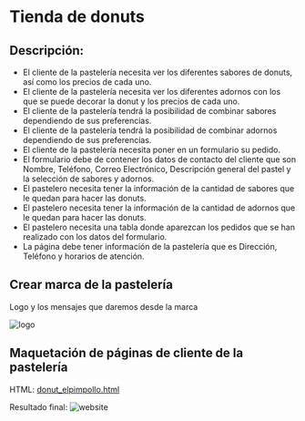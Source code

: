 # Tienda de donuts

## Descripción:

* El cliente de la pastelería necesita ver los diferentes sabores de donuts, así como los precios de cada uno.
* El cliente de la pastelería necesita ver los diferentes adornos con los que se puede decorar la donut y los precios de cada uno.
* El cliente de la pastelería tendrá la posibilidad de combinar sabores dependiendo de sus preferencias.
* El cliente de la pastelería tendrá la posibilidad de combinar adornos dependiendo de sus preferencias.
* El cliente de la pastelería necesita poner en un formulario su pedido.
* El formulario debe de contener los datos de contacto del cliente que son Nombre, Teléfono, Correo Electrónico, Descripción general del pastel y la selección de sabores y adornos.
* El pastelero necesita tener la información de la cantidad de sabores que le quedan para hacer las donuts.
* El pastelero necesita tener la información de la cantidad de adornos que le quedan para hacer las donuts.
* El pastelero necesita una tabla donde aparezcan los pedidos que se han realizado con los datos del formulario.
* La página debe tener información de la pastelería que es Dirección, Teléfono y horarios de atención.

## Crear marca de la pastelería
Logo y los mensajes que daremos desde la marca

![logo](https://user-images.githubusercontent.com/114167648/200317117-9baf064d-12fe-4c9b-bf45-e316ffc6a368.png)

## Maquetación de páginas de cliente de la pastelería
HTML: [donut_elpimpollo.html](https://github.com/natt100/PRACTICAS_MisionFrontEnd/blob/74740b14d94f7eb1aea39dae666c2355683b8b80/2%20-%20HTML/donut_elpimpollo.html)

Resultado final:
![website](https://user-images.githubusercontent.com/114167648/200338790-63b76f4f-b178-4e41-bc7e-46fdb0979d65.png)
